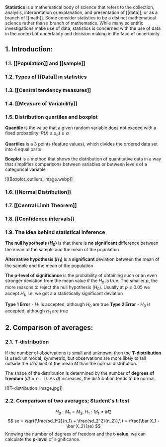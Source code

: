 **Statistics** is a mathematical body of science that refers to the collection, analysis, interpretation or explanation, and presentation of [[data]], or as a branch of [[math]]. Some consider statistics to be a distinct mathematical science rather than a branch of mathematics. While many scientific investigations make use of data, statistics is concerned with the use of data in the context of uncertainty and decision making in the face of uncertainty

## 1. Introduction:
### 1.1. [[Population]] and [[sample]]
### 1.2. Types of [[Data]] in statistics
### 1.3. [[Central tendency measures]]
### 1.4. [[Measure of Variability]]
### 1.5. Distribution quartiles and boxplot

**Quantile** is the value that a given random variable does not exceed with a fixed probability: $P(X \leq x_a) \geq \alpha$

**Quartiles** is a 3 points (feature values), which divides the ordered data set into 4 equal parts

**Boxplot** is a method that shows the distribution of quantitative data in a way that simplifies comparisons between variables or between levels of a categorical variable

![[Boxplot_outliers_image.webp]]

### 1.6. [[Normal Distribution]]
### 1.7. [[Central Limit Theorem]]
### 1.8. [[Confidence intervals]]
### 1.9. The idea behind statistical inference

**The null hypothesis ($H_0$)** is that there is **no significant** difference between the mean of the sample and the mean of the population 

**Alternative hypothesis ($H_1$)** is a **significant** deviation between the mean of the sample and the mean of the population 

**The p-level of significance** is the probability of obtaining such or an even stronger deviation from the mean value if the $H_0$ is true. The smaller $p$, the more reasons to reject the null hypothesis ($H_0)$. Usually at $p \leq 0.05$ we accept $H_1$, i.e. we got a a statistically significant deviation

**Type 1 Error** - $H_1$ is accepted, although $H_0$ are true
**Type 2 Error** - $H_0$ is accepted, although $H_1$ are true


## 2. Comparison of averages:
### 2.1. T-distribution

If the number of observations is small and unknown, then the **T-distribution** is used: unimodal, symmetric, but observations are more likely to fall outside the $\pm 2\sigma$ limit of the mean $M$ than the normal distribution.

The shape of the distribution is determined by the number of **degrees of freedom** ($df = n-1$). As $df$ increases, the distribution tends to be normal.

![[T-distribution_image.jpg]]


### 2.2. Comparison of two averages; Student's t-test

$$H_0: M_1 = M_2,\ H_1: M_1 \neq M2$$
$$
se = \sqrt{\frac{sd_1^2}{n_1} + \frac{sd_2^2}{n_2}},\ t = \frac{\bar X_1 - \bar X_2}{se}
$$
Knowing the number of degrees of freedom and the **t-value**, we can calculate the **p-level** of significance.
